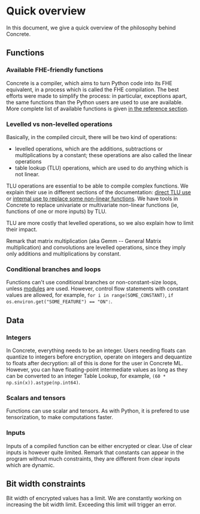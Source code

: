 # Quick overview

In this document, we give a quick overview of the philosophy behind Concrete.

## Functions

### Available FHE-friendly functions

Concrete is a compiler, which aims to turn Python code into its FHE equivalent, in a process which is
called the FHE compilation. The best efforts were made to simplify the process: in particular,
exceptions apart, the same functions than the Python users are used to use are available. More complete
list of available functions is given [in the reference section](../dev/compatibility.md).

### Levelled vs non-levelled operations

Basically, in the compiled circuit, there will be two kind of operations:
- levelled operations, which are the additions, subtractions or multiplications by a constant; these
operations are also called the linear operations
- table lookup (TLU) operations, which are used to do anything which is not linear.

TLU operations are essential to be able to compile complex functions. We explain their use in
different sections of the documentation: [direct TLU use](../core-features/table_lookups.md) or
[internal use to replace some non-linear functions](../core-features/non_linear_operations.md). We have
tools in Concrete to replace univariate or multivariate non-linear functions (ie, functions of one
or more inputs) by TLU.

TLU are more costly that levelled operations, so we also explain how to limit their impact.

Remark that matrix multiplication (aka Gemm -- General Matrix multiplication) and convolutions are
levelled operations, since they imply only additions and multiplications by constant.

### Conditional branches and loops

Functions can't use conditional branches or non-constant-size loops,
unless [modules](../compilation/composing_functions_with_modules.md) are used. However,
control flow statements with constant values are allowed, for example,
`for i in range(SOME_CONSTANT)`, `if os.environ.get("SOME_FEATURE") == "ON":`.

## Data

### Integers

In Concrete, everything needs to be an integer. Users needing floats can quantize to integers before
encryption, operate on integers and dequantize to floats after decryption: all of this is done for
the user in Concrete ML. However, you can have floating-point intermediate values as long as they can
be converted to an integer Table Lookup, for example, `(60 * np.sin(x)).astype(np.int64)`.

### Scalars and tensors

Functions can use scalar and tensors. As with Python, it is prefered to use tensorization, to make
computations faster.

### Inputs

Inputs of a compiled function can be either encrypted or clear. Use of clear inputs is however
quite limited. Remark that constants can appear in the program
without much constraints, they are different from clear inputs which are dynamic.

## Bit width constraints

Bit width of encrypted values has a limit. We are constantly working on increasing the bit width limit.
Exceeding this limit will trigger an error.

